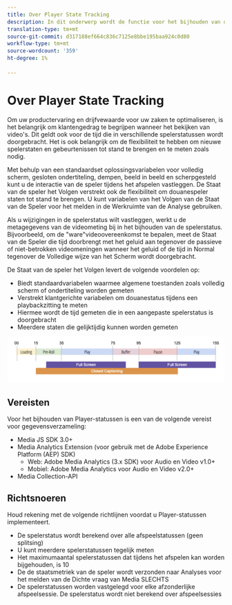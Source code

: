 ```yaml
---
title: Over Player State Tracking
description: In dit onderwerp wordt de functie voor het bijhouden van de spelerstatus beschreven, inclusief vereisten en richtlijnen voor het implementeren en rapporteren van spelerstatussen.
translation-type: tm+mt
source-git-commit: d317188ef664c836c7125e8bbe195baa924c0d80
workflow-type: tm+mt
source-wordcount: '359'
ht-degree: 1%

---
```



# Over Player State Tracking

Om uw productervaring en drijfvewaarde voor uw zaken te optimaliseren, is het belangrijk om klantengedrag te begrijpen wanneer het bekijken van video&#39;s. Dit geldt ook voor de tijd die in verschillende spelerstatussen wordt doorgebracht.  Het is ook belangrijk om de flexibiliteit te hebben om nieuwe spelerstaten en gebeurtenissen tot stand te brengen en te meten zoals nodig.

Met behulp van een standaardset oplossingsvariabelen voor volledig scherm, gesloten ondertiteling, dempen, beeld in beeld en scherpgesteld kunt u de interactie van de speler tijdens het afspelen vastleggen.  De Staat van de speler het Volgen verstrekt ook de flexibiliteit om douanespeler staten tot stand te brengen. U kunt variabelen van het Volgen van de Staat van de Speler voor het melden in de Werkruimte van de Analyse gebruiken.

Als u wijzigingen in de spelerstatus wilt vastleggen, werkt u de metagegevens van de videometing bij in het bijhouden van de spelerstatus. Bijvoorbeeld, om de &quot;ware&quot;videoovereenkomst te bepalen, meet de Staat van de Speler die tijd doorbrengt met het geluid aan tegenover de passieve of niet-betrokken videomeningen wanneer het geluid of de tijd in Normal tegenover de Volledige wijze van het Scherm wordt doorgebracht.

De Staat van de speler het Volgen levert de volgende voordelen op:

* Biedt standaardvariabelen waarmee algemene toestanden zoals volledig scherm of ondertiteling worden gemeten
* Verstrekt klantgerichte variabelen om douanestatus tijdens een playbackzitting te meten
* Hiermee wordt de tijd gemeten die in een aangepaste spelerstatus is doorgebracht
* Meerdere staten die gelijktijdig kunnen worden gemeten

![Reeksspatiëring](assets/player_state_tracking.png)

## Vereisten

Voor het bijhouden van Player-statussen is een van de volgende vereist voor gegevensverzameling:
* Media JS SDK 3.0+
* Media Analytics Extension (voor gebruik met de Adobe Experience Platform (AEP) SDK)
   * Web: Adobe Media Analytics (3.x SDK) voor Audio en Video v1.0+
   * Mobiel: Adobe Media Analytics voor Audio en Video v2.0+
* Media Collection-API

## Richtsnoeren

Houd rekening met de volgende richtlijnen voordat u Player-statussen implementeert.

* De spelerstatus wordt berekend over alle afspeelstatussen (geen splitsing)
* U kunt meerdere spelerstatussen tegelijk meten
* Het maximumaantal spelerstatussen dat tijdens het afspelen kan worden bijgehouden, is 10 
* De de staatsmetriek van de speler wordt verzonden naar Analyses voor het melden van de Dichte vraag van Media SLECHTS
* De spelerstatussen worden vastgelegd voor elke afzonderlijke afspeelsessie. De spelerstatus wordt niet berekend over afspeelsessies 
